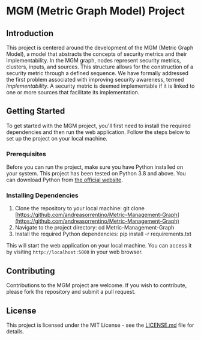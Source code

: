 # MGM (Metric Graph Model) Project

## Introduction

This project is centered around the development of the MGM (Metric Graph Model), a model that abstracts the concepts of security metrics and their implementability. In the MGM graph, nodes represent security metrics, clusters, inputs, and sources. This structure allows for the construction of a security metric through a defined sequence. We have formally addressed the first problem associated with improving security awareness, termed *implementability*. A security metric is deemed implementable if it is linked to one or more sources that facilitate its implementation.

## Getting Started

To get started with the MGM project, you'll first need to install the required dependencies and then run the web application. Follow the steps below to set up the project on your local machine.

### Prerequisites

Before you can run the project, make sure you have Python installed on your system. This project has been tested on Python 3.8 and above. You can download Python from [the official website](https://www.python.org/downloads/).

### Installing Dependencies

1. Clone the repository to your local machine: git clone [https://github.com/andreasorrentino/Metric-Management-Graph](https://github.com/andreasorrentino/Metric-Management-Graph)
2. Navigate to the project directory: cd Metric-Management-Graph
3. Install the required Python dependencies: pip install -r requirements.txt


This will start the web application on your local machine. You can access it by visiting `http://localhost:5000` in your web browser.

## Contributing

Contributions to the MGM project are welcome. If you wish to contribute, please fork the repository and submit a pull request.

## License

This project is licensed under the MIT License - see the [LICENSE.md](LICENSE.md) file for details.




